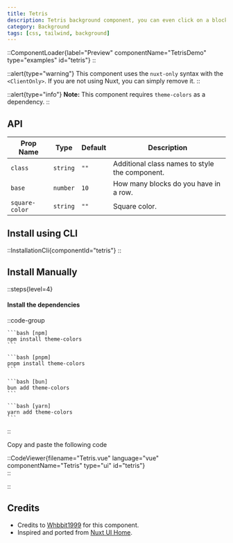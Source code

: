 ```yaml
---
title: Tetris
description: Tetris background component, you can even click on a block to eliminate it.
category: Background
tags: [css, tailwind, background]
---
```


::ComponentLoader{label="Preview" componentName="TetrisDemo" type="examples" id="tetris"}
::

::alert{type="warning"}
This component uses the `nuxt-only` syntax with the `<ClientOnly>`. If you are not using Nuxt, you can simply remove it.
::

::alert{type="info"}
**Note:** This component requires `theme-colors` as a dependency.
::

## API

| Prop Name      | Type     | Default | Description                                    |
| -------------- | -------- | ------- | ---------------------------------------------- |
| `class`        | `string` | `""`    | Additional class names to style the component. |
| `base`         | `number` | `10`    | How many blocks do you have in a row.          |
| `square-color` | `string` | `""`    | Square color.                                  |

## Install using CLI

::InstallationCli{componentId="tetris"}
::

## Install Manually

::steps{level=4}

#### Install the dependencies

::code-group

    ```bash [npm]
    npm install theme-colors
    ```

    ```bash [pnpm]
    pnpm install theme-colors
    ```

    ```bash [bun]
    bun add theme-colors
    ```

    ```bash [yarn]
    yarn add theme-colors
    ```

::

Copy and paste the following code

::CodeViewer{filename="Tetris.vue" language="vue" componentName="Tetris" type="ui" id="tetris"}  
::

::

## Credits

- Credits to [Whbbit1999](https://github.com/Whbbit1999) for this component.
- Inspired and ported from [Nuxt UI Home](https://ui2.nuxt.com/).
